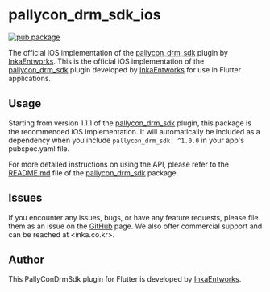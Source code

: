 # pallycon_drm_sdk_ios

[![pub package](https://img.shields.io/badge/puv-1.0.0-orange)](https://pub.dartlang.org/packages/pallycondrmsdk)

The official iOS implementation of the [pallycon_drm_sdk](https://pub.dev/packages/pallycondrmsdk) plugin by [InkaEntworks](https://www.pallycon.com).
This is the official iOS implementation of the [pallycon_drm_sdk](https://pub.dev/packages/pallycondrmsdk) plugin developed by [InkaEntworks](https://www.pallycon.com) for use in Flutter applications.

## Usage

Starting from version 1.1.1 of the [pallycon_drm_sdk](https://pub.dev/packages/pallycondrmsdk) plugin, this package is the recommended iOS implementation. It will automatically be included as a dependency when you include `pallycon_drm_sdk: ^1.0.0` in your app's pubspec.yaml file.

For more detailed instructions on using the API, please refer to the [README.md](../pallycon_drm_sdk/README.md) file of the [pallycon_drm_sdk](https://pub.dev/packages/pallycondrmsdk) package.



## Issues

If you encounter any issues, bugs, or have any feature requests, please file them as an issue on the [GitHub](https://github.com/inka-pallycon/pallycon-drm-sdk-flutter/issues) page. We also offer commercial support and can be reached at <inka.co.kr>.

## Author

This PallyConDrmSdk plugin for Flutter is developed by [InkaEntworks](https://www.pallycon.com).
